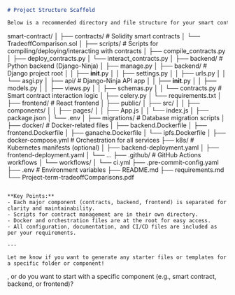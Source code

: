 ```markdown
# Project Structure Scaffold

Below is a recommended directory and file structure for your smart contract-based solution, aligned with your requirements and tooling:

```
smart-contract/
│
├── contracts/                  # Solidity smart contracts
│   └── TradeoffComparison.sol
│
├── scripts/                    # Scripts for compiling/deploying/interacting with contracts
│   ├── compile_contracts.py
│   ├── deploy_contracts.py
│   └── interact_contracts.py
│
├── backend/                    # Python backend (Django-Ninja)
│   ├── manage.py
│   ├── backend/                # Django project root
│   │   ├── __init__.py
│   │   ├── settings.py
│   │   ├── urls.py
│   │   └── asgi.py
│   ├── api/                    # Django-Ninja API app
│   │   ├── __init__.py
│   │   ├── models.py
│   │   ├── views.py
│   │   ├── schemas.py
│   │   └── contracts.py        # Smart contract interaction logic
│   ├── celery.py
│   └── requirements.txt
│
├── frontend/                   # React frontend
│   ├── public/
│   ├── src/
│   │   ├── components/
│   │   ├── pages/
│   │   ├── App.js
│   │   └── index.js
│   ├── package.json
│   └── .env
│
├── migrations/                 # Database migration scripts
│
├── docker/                     # Docker-related files
│   ├── backend.Dockerfile
│   ├── frontend.Dockerfile
│   ├── ganache.Dockerfile
│   └── ipfs.Dockerfile
│
├── docker-compose.yml          # Orchestration for all services
├── k8s/                        # Kubernetes manifests (optional)
│   ├── backend-deployment.yaml
│   ├── frontend-deployment.yaml
│   └── ...
├── .github/                    # GitHub Actions workflows
│   └── workflows/
│       └── ci.yml
├── .pre-commit-config.yaml
├── .env                        # Environment variables
├── README.md
├── requirements.md
└── Project-term-tradeoffComparisons.pdf
```

**Key Points:**
- Each major component (contracts, backend, frontend) is separated for clarity and maintainability.
- Scripts for contract management are in their own directory.
- Docker and orchestration files are at the root for easy access.
- All configuration, documentation, and CI/CD files are included as per your requirements.

---

Let me know if you want to generate any starter files or templates for a specific folder or component!
```




, or do you want to start with a specific component (e.g., smart contract, backend, or frontend)?